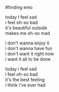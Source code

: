 #finding emo

today I feel sad\
i feel oh-so bad\
it's beautiful outside\
makes me oh-so mad

i don't wanna enjoy it\
i don't wanna have fun\
i don't want it right now\
i want it all to be done

today i feel sad\
i feel oh-so bad\
it's the best feeling\
i think i've ever had
